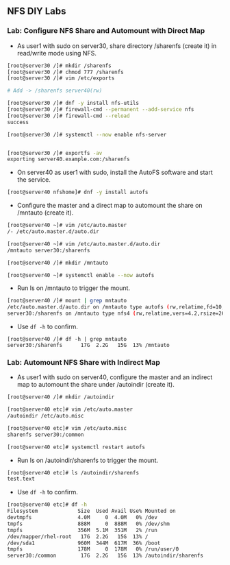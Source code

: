 ## NFS DIY Labs

### Lab: Configure NFS Share and Automount with Direct Map

- As user1 with sudo on server30, share directory /sharenfs (create it) in read/write mode using NFS. 
```bash
[root@server30 /]# mkdir /sharenfs
[root@server30 /]# chmod 777 /sharenfs
[root@server30 /]# vim /etc/exports

# Add -> /sharenfs server40(rw)

[root@server30 /]# dnf -y install nfs-utils
[root@server30 /]# firewall-cmd --permanent --add-service nfs
[root@server30 /]# firewall-cmd --reload
success

[root@server30 /]# systemctl --now enable nfs-server


[root@server30 /]# exportfs -av
exporting server40.example.com:/sharenfs
```

- On server40 as user1 with sudo, install the AutoFS software and start the service. 
```bash
[root@server40 nfshome]# dnf -y install autofs
```
- Configure the master and a direct map to automount the share on /mntauto (create it). 
```bash
[root@server40 ~]# vim /etc/auto.master
/- /etc/auto.master.d/auto.dir

[root@server40 ~]# vim /etc/auto.master.d/auto.dir
/mntauto server30:/sharenfs

[root@server40 /]# mkdir /mntauto

[root@server40 ~]# systemctl enable --now autofs

```


- Run ls on /mntauto to trigger the mount. 
```bash
[root@server40 /]# mount | grep mntauto
/etc/auto.master.d/auto.dir on /mntauto type autofs (rw,relatime,fd=10,pgrp=6211,timeout=300,minproto=5,maxproto=5,direct,pipe_ino=40247)
server30:/sharenfs on /mntauto type nfs4 (rw,relatime,vers=4.2,rsize=262144,wsize=262144,namlen=255,hard,proto=tcp,timeo=600,retrans=2,sec=sys,clientaddr=192.168.0.40,local_lock=none,addr=192.168.0.30)
```

- Use `df -h` to confirm. 
```
[root@server40 /]# df -h | grep mntauto
server30:/sharenfs      17G  2.2G   15G  13% /mntauto
```

###  Lab: Automount NFS Share with Indirect Map

- As user1 with sudo on server40, configure the master and an indirect map to automount the share under /autoindir (create it). 
```bash
[root@server40 /]# mkdir /autoindir

[root@server40 etc]# vim /etc/auto.master
/autoindir /etc/auto.misc

[root@server40 etc]# vim /etc/auto.misc
sharenfs server30:/common

[root@server40 etc]# systemctl restart autofs

```

- Run ls on /autoindir/sharenfs to trigger the mount. 
```bash
[root@server40 etc]# ls /autoindir/sharenfs
test.text
```
- Use `df -h` to confirm.
```bash
[root@server40 etc]# df -h
Filesystem             Size  Used Avail Use% Mounted on
devtmpfs               4.0M     0  4.0M   0% /dev
tmpfs                  888M     0  888M   0% /dev/shm
tmpfs                  356M  5.1M  351M   2% /run
/dev/mapper/rhel-root   17G  2.2G   15G  13% /
/dev/sda1              960M  344M  617M  36% /boot
tmpfs                  178M     0  178M   0% /run/user/0
server30:/common        17G  2.2G   15G  13% /autoindir/sharenfs
```